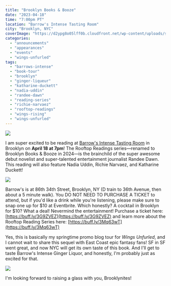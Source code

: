 ```yaml
---
title: "Brooklyn Books & Booze"
date: "2023-04-18"
time: "7:00pm PT"
location: "Barrow's Intense Tasting Room"
city: "Brooklyn, NYC"
coverImage: "https://d2ypg8o05lff0b.cloudfront.net/wp-content/uploads/sites/3/2023/04/01062537/Rooftop-Readings-Authors-April-2023-2-3.jpg"
categories:
  - "announcements"
  - "appearances"
  - "events"
  - "wings-unfurled"
tags:
  - "barrows-intense"
  - "book-tour"
  - "brooklyn"
  - "ginger-liqueur"
  - "katharine-duckett"
  - "nadia-uddin"
  - "randee-dawn"
  - "reading-series"
  - "richie-narvaez"
  - "rooftop-readings"
  - "wings-rising"
  - "wings-unfurled"
---
```


![](https://d2ypg8o05lff0b.cloudfront.net/wp-content/uploads/sites/3/2023/04/01061626/rooftop-readings-logo-crop.png)

I am super excited to be reading at [Barrow's Intense Tasting Room](https://barrowsintense.com/) in Brooklyn on **April 18 at 7pm**! The Rooftop Readings series—renamed to Brooklyn Books & Booze in 2024—is the brainchild of the super awesome debut novelist and super-talented entertainment journalist Randee Dawn. This reading will also feature Nadia Uddin, Richie Narvaez, and Katharine Duckett!

![](https://d2ypg8o05lff0b.cloudfront.net/wp-content/uploads/sites/3/2023/04/01062537/Rooftop-Readings-Authors-April-2023-2-3.jpg)

Barrow's is at 86th 34th Street, Brooklyn, NY (D train to 36th Avenue, then about a 5 minute walk). You DO NOT NEED TO PURCHASE A TICKET to attend, but if you'd like a drink while you're listening, please make sure to snap one up for $10 at Eventbrite. Which honestly? A cocktail in Brooklyn for $10? What a deal! Nevermind the entertainment! Purchase a ticket here: [https://buff.ly/3G9ZVEZ](https://buff.ly/3G9ZVEZ) and learn more about the Rooftop Reading Series here: [https://buff.ly/3Mq63wT](https://buff.ly/3Mq63wT)

Yes, this is basically my springtime promo blog tour for _Wings Unfurled_, and I cannot wait to share this sequel with East Coast epic fantasy fans! SF in SF went great, and now NYC will get its own taste of this book. And I'll get to taste Barrow's Intense Ginger Liquor, and honestly, I'm probably just as excited for that.

![](https://d2ypg8o05lff0b.cloudfront.net/wp-content/uploads/sites/3/2023/04/01062817/barrows-intense-ginger.png)

I'm looking forward to raising a glass with you, Brooklynites!
